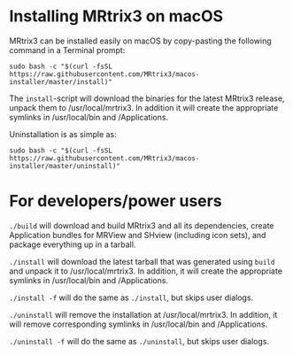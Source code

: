 # Installing MRtrix3 on macOS

MRtrix3 can be installed easily on macOS by copy-pasting the following command in a Terminal prompt:

```
sudo bash -c "$(curl -fsSL https://raw.githubusercontent.com/MRtrix3/macos-installer/master/install)"
```

The ``install``-script will download the binaries for the latest MRtrix3 release, unpack them to /usr/local/mrtrix3. In addition it will create the appropriate symlinks in /usr/local/bin and /Applications.

Uninstallation is as simple as:
```
sudo bash -c "$(curl -fsSL https://raw.githubusercontent.com/MRtrix3/macos-installer/master/uninstall)"
```

# For developers/power users
``./build`` will download and build MRtrix3 and all its dependencies, create Application bundles for MRView and SHview (including icon sets), and package everything up in a tarball.

``./install`` will download the latest tarball that was generated using ``build`` and unpack it to /usr/local/mrtrix3. In addition, it will create the appropriate symlinks in /usr/local/bin and /Applications.

``./install -f`` will do the same as ``./install``, but skips user dialogs.

``./uninstall`` will remove the installation at /usr/local/mrtrix3. In addition, it will remove corresponding symlinks in /usr/local/bin and /Applications.

``./uninstall -f`` will do the same as ``./uninstall``, but skips user dialogs.
